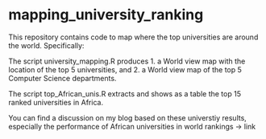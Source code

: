 # mapping_university_ranking

This repository contains code to map where the top universities are around the world. Specifically:

The script university_mapping.R produces 1. a World view map with the location of the top 5 universities, and 2. a World view map of the top 5 Computer Science departments.

The script top_African_unis.R extracts and shows as a table the top 15 ranked universities in Africa.

You can find a discussion on my blog based on these universtiy results, especially the performance of African universities in world rankings -> link 
